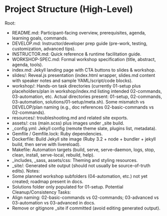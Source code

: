 # Project Structure (High-Level)
Root:
- README.md: Participant-facing overview, prerequisites, agenda, learning goals, commands.
- DEVELOP.md: Instructor/developer prep guide (pre-work, testing, customization, advanced tips).
- INSTRUCTOR.md: Quick reference & runtime facilitation guide.
- WORKSHOP-SPEC.md: Formal workshop specification (title, abstract, agenda, tools).
- index.md: Jekyll landing page with CTA buttons to slides & workshop.
- slides/: Reveal.js presentation (index.html wrapper, slides.md content with speaker notes and sample YAML/script/code blocks).
- workshop/: Hands-on task directories (currently 01-setup plus placeholders/plan in workshop/index.md listing intended 02-commands, 03-automation, etc. Actual directories present: 01-setup, 02-commands, 03-automation, solutions/01-setup/meta.sh). Some mismatch vs DEVELOP/plan naming (e.g., doc references 02-basic-commands vs 02-commands).
- resources/: troubleshooting.md and related site exports.
- assets/: css (main.scss) plus images under _site build.
- _config.yml: Jekyll config (remote theme slate, plugins list, metadata).
- Gemfile / Gemfile.lock: Ruby dependencies.
- Dockerfile: Build Jekyll site image (Ruby 3.2 + node + bundler + jekyll build, then serve with livereload).
- Makefile: Automation targets (build, serve, serve-daemon, logs, stop, clean, install, serve-local, rebuild, help).
- _includes, _sass, assets/css: Theming and styling resources.
- _site/: Generated site output (should not usually be source-of-truth edits).
Notes:
- Some planned workshop subfolders (04-automation, etc.) not yet created; roadmap present in docs.
- Solutions folder only populated for 01-setup.
Potential Cleanup/Consistency Tasks:
- Align naming: 02-basic-commands vs 02-commands; 03-advanced vs 03-automation vs 03-advanced in docs.
- Remove or gitignore _site if committed (avoid editing generated output).

